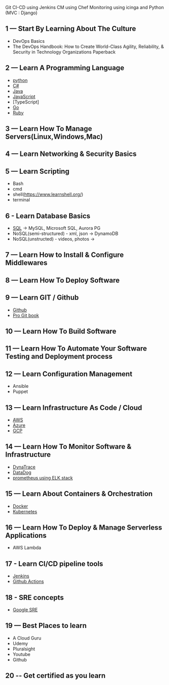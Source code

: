 Git
CI-CD using Jenkins
CM using Chef
Monitoring using icinga and 
Python (MVC : Django)


## 1 — Start By Learning About The Culture
- DevOps Basics
- The DevOps Handbook: How to Create World-Class Agility, Reliability, & Security in Technology Organizations Paperback
## 2 — Learn A Programming Language
- [python](https://www.learnpython.org/)
- [C#](https://www.learncs.org/)
- [Java](https://www.learnjavaonline.org/)
- [JavaScript](https://www.learn-js.org/)
- [TypeScript]
- [Go](https://www.learn-golang.org/)
- [Ruby]()

## 3 — Learn How To Manage Servers(Linux,Windows,Mac)

## 4 — Learn Networking & Security Basics

## 5 — Learn Scripting
- Bash
- cmd
- shell(https://www.learnshell.org/)
- terminal

## 6 - Learn Database Basics
- [SQL](https://www.learnsqlonline.org/) -> MySQL, Microsoft SQL, Aurora PG
- NoSQL(semi-structured) - xml, json -> DynamoDB
- NoSQL(unstructed) - videos, photos ->

## 7 — Learn How to Install & Configure Middlewares

## 8 — Learn How To Deploy Software

## 9 — Learn GIT / Github
- [Github](https://github.com/)
- [Pro Git book](https://git-scm.com/book/en/v2)

## 10 — Learn How To Build Software

## 11 — Learn How To Automate Your Software Testing and Deployment process

## 12 — Learn Configuration Management
- Ansible
- Puppet

## 13 — Learn Infrastructure As Code / Cloud
- [AWS](https://aws.amazon.com/training/)
- [Azure](https://docs.microsoft.com/en-us/learn/azure/) 
- [GCP](https://cloud.google.com/training)

## 14 — Learn How To Monitor Software & Infrastructure
- [DynaTrace](https://www.dynatrace.com/support/help/get-started/what-is-dynatrace/)
- [DataDog](https://docs.datadoghq.com/)
- [prometheus using ELK stack](https://www.elastic.co/blog/prometheus-monitoring-at-scale-with-the-elastic-stack)

## 15 — Learn About Containers & Orchestration
- [Docker](https://docs.docker.com/get-started/)
- [Kubernetes](https://kubernetes.io/docs/home/)

## 16 — Learn How To Deploy & Manage Serverless Applications
- AWS Lambda

## 17 - Learn CI/CD pipeline tools
- [Jenkins](https://www.cloudbees.com/cloudbees-university)
- [Github Actions](https://github.com/features/actions)

## 18 - SRE concepts
- [Google SRE](https://sre.google/)

## 19 — Best Places to learn
- A Cloud Guru
- Udemy
- Pluralsight
- Youtube
- Github

## 20 -- Get certified as you learn
